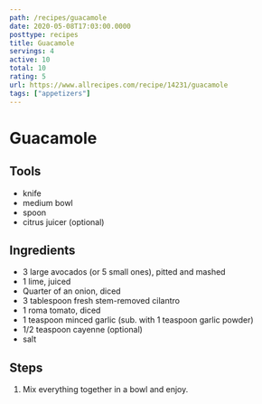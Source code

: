 ```yaml
---
path: /recipes/guacamole
date: 2020-05-08T17:03:00.0000
posttype: recipes
title: Guacamole
servings: 4
active: 10
total: 10
rating: 5
url: https://www.allrecipes.com/recipe/14231/guacamole
tags: ["appetizers"]
---
```


# Guacamole

## Tools

* knife
* medium bowl
* spoon
* citrus juicer (optional)

## Ingredients

* 3 large avocados (or 5 small ones), pitted and mashed
* 1 lime, juiced
* Quarter of an onion, diced
* 3 tablespoon fresh stem-removed cilantro
* 1 roma tomato, diced
* 1 teaspoon minced garlic (sub. with 1 teaspoon garlic powder)
* 1/2 teaspoon cayenne (optional)
* salt

## Steps

1. Mix everything together in a bowl and enjoy.
